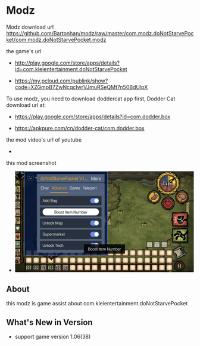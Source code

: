 # Modz

Modz download url https://github.com/Bartonhan/modz/raw/master/com.modz.doNotStarvePocket/com.modz.doNotStarvePocket.modz

the game's url

* http://play.google.com/store/apps/details?id=com.kleientertainment.doNotStarvePocket

* https://my.pcloud.com/publink/show?code=XZGmpB7ZwNcqclwrVJmuRSeQMt7n50BdUlpX

To use modz, you need to download doddercat app first, Dodder Cat download url at:

* https://play.google.com/store/apps/details?id=com.dodder.box

* https://apkpure.com/cn/dodder-cat/com.dodder.box
            		  
the mod video's url of youtube

* 

this mod screenshot

* ![](https://github.com/Bartonhan/modz/blob/master/com.modz.doNotStarvePocket/screenshot/modz.jpg)


## About

this modz is game assist about com.kleientertainment.doNotStarvePocket

## What's New in Version

* support game version 1.06(38) 
